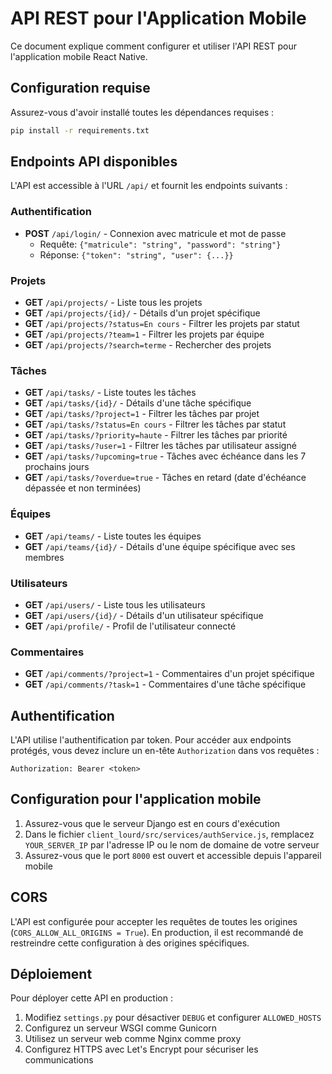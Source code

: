 # API REST pour l'Application Mobile

Ce document explique comment configurer et utiliser l'API REST pour l'application mobile React Native.

## Configuration requise

Assurez-vous d'avoir installé toutes les dépendances requises :

```bash
pip install -r requirements.txt
```

## Endpoints API disponibles

L'API est accessible à l'URL `/api/` et fournit les endpoints suivants :

### Authentification

- **POST** `/api/login/` - Connexion avec matricule et mot de passe
  - Requête: `{"matricule": "string", "password": "string"}`
  - Réponse: `{"token": "string", "user": {...}}`

### Projets

- **GET** `/api/projects/` - Liste tous les projets
- **GET** `/api/projects/{id}/` - Détails d'un projet spécifique
- **GET** `/api/projects/?status=En cours` - Filtrer les projets par statut
- **GET** `/api/projects/?team=1` - Filtrer les projets par équipe
- **GET** `/api/projects/?search=terme` - Rechercher des projets

### Tâches

- **GET** `/api/tasks/` - Liste toutes les tâches
- **GET** `/api/tasks/{id}/` - Détails d'une tâche spécifique
- **GET** `/api/tasks/?project=1` - Filtrer les tâches par projet
- **GET** `/api/tasks/?status=En cours` - Filtrer les tâches par statut
- **GET** `/api/tasks/?priority=haute` - Filtrer les tâches par priorité
- **GET** `/api/tasks/?user=1` - Filtrer les tâches par utilisateur assigné
- **GET** `/api/tasks/?upcoming=true` - Tâches avec échéance dans les 7 prochains jours
- **GET** `/api/tasks/?overdue=true` - Tâches en retard (date d'échéance dépassée et non terminées)

### Équipes

- **GET** `/api/teams/` - Liste toutes les équipes
- **GET** `/api/teams/{id}/` - Détails d'une équipe spécifique avec ses membres

### Utilisateurs

- **GET** `/api/users/` - Liste tous les utilisateurs
- **GET** `/api/users/{id}/` - Détails d'un utilisateur spécifique
- **GET** `/api/profile/` - Profil de l'utilisateur connecté

### Commentaires

- **GET** `/api/comments/?project=1` - Commentaires d'un projet spécifique
- **GET** `/api/comments/?task=1` - Commentaires d'une tâche spécifique

## Authentification

L'API utilise l'authentification par token. Pour accéder aux endpoints protégés, vous devez inclure un en-tête `Authorization` dans vos requêtes :

```
Authorization: Bearer <token>
```

## Configuration pour l'application mobile

1. Assurez-vous que le serveur Django est en cours d'exécution
2. Dans le fichier `client_lourd/src/services/authService.js`, remplacez `YOUR_SERVER_IP` par l'adresse IP ou le nom de domaine de votre serveur
3. Assurez-vous que le port `8000` est ouvert et accessible depuis l'appareil mobile

## CORS

L'API est configurée pour accepter les requêtes de toutes les origines (`CORS_ALLOW_ALL_ORIGINS = True`). En production, il est recommandé de restreindre cette configuration à des origines spécifiques.

## Déploiement

Pour déployer cette API en production :

1. Modifiez `settings.py` pour désactiver `DEBUG` et configurer `ALLOWED_HOSTS`
2. Configurez un serveur WSGI comme Gunicorn
3. Utilisez un serveur web comme Nginx comme proxy
4. Configurez HTTPS avec Let's Encrypt pour sécuriser les communications